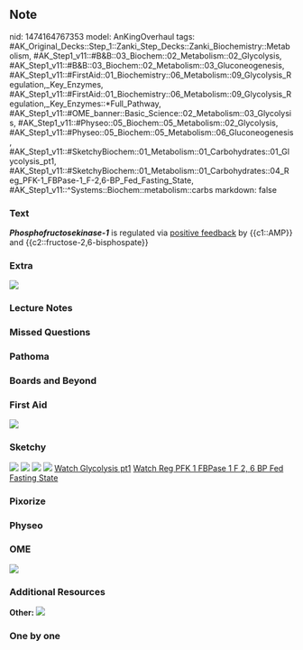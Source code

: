 ## Note
nid: 1474164767353
model: AnKingOverhaul
tags: #AK_Original_Decks::Step_1::Zanki_Step_Decks::Zanki_Biochemistry::Metabolism, #AK_Step1_v11::#B&B::03_Biochem::02_Metabolism::02_Glycolysis, #AK_Step1_v11::#B&B::03_Biochem::02_Metabolism::03_Gluconeogenesis, #AK_Step1_v11::#FirstAid::01_Biochemistry::06_Metabolism::09_Glycolysis_Regulation,_Key_Enzymes, #AK_Step1_v11::#FirstAid::01_Biochemistry::06_Metabolism::09_Glycolysis_Regulation,_Key_Enzymes::*Full_Pathway, #AK_Step1_v11::#OME_banner::Basic_Science::02_Metabolism::03_Glycolysis, #AK_Step1_v11::#Physeo::05_Biochem::05_Metabolism::02_Glycolysis, #AK_Step1_v11::#Physeo::05_Biochem::05_Metabolism::06_Gluconeogenesis, #AK_Step1_v11::#SketchyBiochem::01_Metabolism::01_Carbohydrates::01_Glycolysis_pt1, #AK_Step1_v11::#SketchyBiochem::01_Metabolism::01_Carbohydrates::04_Reg_PFK-1_FBPase-1_F-2,6-BP_Fed_Fasting_State, #AK_Step1_v11::^Systems::Biochem::metabolism::carbs
markdown: false

### Text
<div>
  <b><i>Phosphofructosekinase-1</i></b> is regulated via
  <u>positive feedback</u> by {{c1::AMP}} and
  {{c2::fructose-2,6-bisphospate}}
</div>

### Extra
<img src="paste-69097433858633.jpg">

### Lecture Notes


### Missed Questions


### Pathoma


### Boards and Beyond


### First Aid
<img src="tmp3q_e8X.png">

### Sketchy
<img src="Screen%20Shot%202021-01-07%20at%2014.39.44.jpg">
<img src="Screen%20Shot%202021-01-07%20at%2014.44.57.jpg">
<img src="Screen%20Shot%202021-01-07%20at%2014.50.10.jpg">
<img src="Screen%20Shot%202021-01-07%20at%2014.50.56.jpg"> <a href=
"https://dashboard.sketchy.com/study/medical/courses/medical-biochemistry/units/medical-biochemistry-metabolism/videos/medical-biochemistry-metabolism-carbohydrates-glycolysis-part-1?utm_source=anki&utm_medium=partnership&utm_campaign=february_update&utm_content=medical">
Watch Glycolysis pt1</a> <a href=
"https://dashboard.sketchy.com/study/medical/courses/medical-biochemistry/units/medical-biochemistry-metabolism/videos/medical-biochemistry-metabolism-carbohydrates-regulation-of-pfk-1-and-fbpase-1-by-f-26-bp-and-during-the-fed-and-fasting-state?utm_source=anki&utm_medium=partnership&utm_campaign=february_update&utm_content=medical">
Watch Reg PFK 1 FBPase 1 F 2, 6 BP Fed Fasting State</a>

### Pixorize


### Physeo


### OME
<div class="ome-widget">
  <a href=
  "https://onlinemeded.org/spa/metabolism/glycolysis/acquire?ref=anki">
  <img src="_OME_AnkiFlashcards_Lesson_6.png"></a>
</div>

### Additional Resources
<b>Other:</b> <img src="tmp7XL_EC.png">

### One by one


